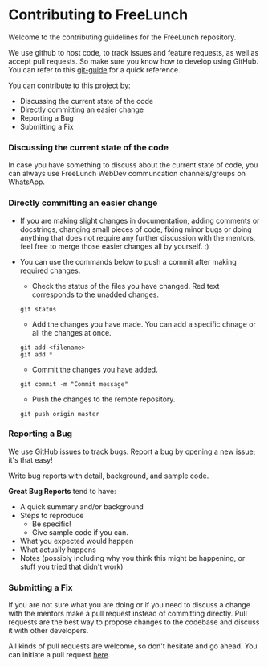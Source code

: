 # Contributing to FreeLunch 
Welcome to the contributing guidelines for the FreeLunch repository.

We use github to host code, to track issues and feature requests, as well as accept pull requests. So make sure you know how to develop using GitHub. You can refer to this [git-guide](http://rogerdudler.github.io/git-guide/) for a quick reference.

You can contribute to this project by:

- Discussing the current state of the code
- Directly committing an easier change
- Reporting a Bug
- Submitting a Fix

 ### Discussing the current state of the code

In case you have something to discuss about the current state of code, you can always use FreeLunch WebDev communcation channels/groups on WhatsApp.

 ### Directly committing an easier change
- If you are making slight changes in documentation, adding comments or docstrings, changing small pieces of code, fixing minor bugs or doing anything that does not require any further discussion with the mentors, feel free to merge those easier changes all by yourself. :)

 - You can use the commands below to push a commit after making required changes.
    - Check the status of the files you have changed. Red text corresponds to the unadded changes.
    ```
    git status
    ```
    - Add the changes you have made. You can add a specific chnage or all the changes at once.
    ```
    git add <filename>
    git add *
    ```
    - Commit the changes you have added.  
    ```
    git commit -m "Commit message"
    ```
    - Push the changes to the remote repository.
    ```
    git push origin master
    ```

 ### Reporting a Bug
We use GitHub [issues](https://github.com/BITS-Periodical-Society/freelunch/issues) to track bugs. Report a bug by [opening a new issue](https://github.com/BITS-Periodical-Society/freelunch/issues/new); it's that easy!

 Write bug reports with detail, background, and sample code.

 **Great Bug Reports** tend to have:

 - A quick summary and/or background
- Steps to reproduce
  - Be specific!
  - Give sample code if you can.
- What you expected would happen
- What actually happens
- Notes (possibly including why you think this might be happening, or stuff you tried that didn't work)

 ### Submitting a Fix
If you are not sure what you are doing or if you need to discuss a change with the mentors make a pull request instead of committing directly.
Pull requests are the best way to propose changes to the codebase and discuss it with other developers.

 All kinds of pull requests are welcome, so don't hesitate and go ahead. You can initiate a pull request [here](https://github.com/BITS-Periodical-Society/freelunch/pulls).
